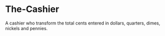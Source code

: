 # The-Cashier
A cashier who transform the total cents entered in dollars, quarters, dimes, nickels and pennies.
